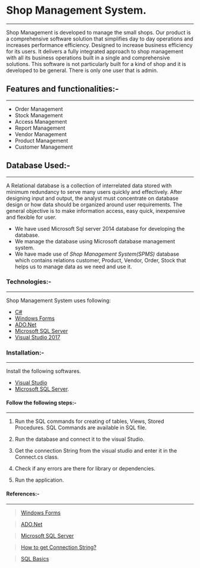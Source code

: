 # Shop Management System.
****

Shop Management is developed to manage the small shops.
Our product is a comprehensive software solution that simplifies day to day operations and increases performance efficiency. Designed to increase business efficiency for its users. It delivers a fully integrated approach to shop management with all its business operations built in a single and comprehensive solutions. This software is not particularly built for a kind of shop and it is developed to be general. There is only one user that is admin. 

## Features and functionalities:-
****
  - Order Management
  - Stock Management
  - Access Management
  - Report Management
  - Vendor Management
  - Product Management
  - Customer Management

## Database Used:-
****
A  Relational database is a collection of interrelated data stored with minimum redundancy to serve many users quickly and effectively. After designing input and output, the analyst must concentrate on database design or how data should be organized around user requirements. The general objective is to make information access, easy quick, inexpensive and flexible for user. 
 
 - We have used Microsoft Sql server 2014 database for developing the database.
- We manage the database using Microsoft database management system. 
- We have made use of *Shop Management System(SPMS)* database which contains relations customer,   Product, Vendor, Order, Stock that helps us to manage data as we need and use it.


### Technologies:-
****
Shop Management System uses following:

* [C#](https://docs.microsoft.com/en-us/dotnet/csharp/)
* [Windows Forms](https://docs.microsoft.com/en-us/dotnet/framework/winforms/) 
* [ADO.Net](https://docs.microsoft.com/en-us/dotnet/framework/data/adonet/) 
* [Microsoft SQL Server](https://www.microsoft.com/en-in/sql-server/sql-server-2019)
* [Visual Studio 2017](https://visualstudio.microsoft.com/)


### Installation:-
****
Install the following softwares.
* [Visual Studio](https://visualstudio.microsoft.com/vs/older-downloads/)
* [Microsoft SQL Server](https://www.microsoft.com/en-in/sql-server/sql-server-downloads). 

#### Follow the following steps:-
****
1) Run the SQL commands for creating of tables, Views, Stored Procedures. SQL Commands are available in SQL file.

2) Run the database and connect it to the visual Studio.

3) Get the connection String from the visual studio and enter it in the Connect.cs class.

4) Check if any errors are there for library or dependencies.

5) Run the application.

#### References:-
****
 

> [Windows Forms](https://docs.microsoft.com/en-us/dotnet/framework/winforms/)

> [ADO.Net](https://docs.microsoft.com/en-us/dotnet/framework/data/adonet/)

> [Microsoft SQL Server](https://www.microsoft.com/en-in/sql-server/sql-server-2019)

> [How to get Connection String?](https://www.youtube.com/watch?v=1U0cP2rvr2g)

> [SQL Basics](https://www.sqlservertutorial.net/sql-server-basics/)


